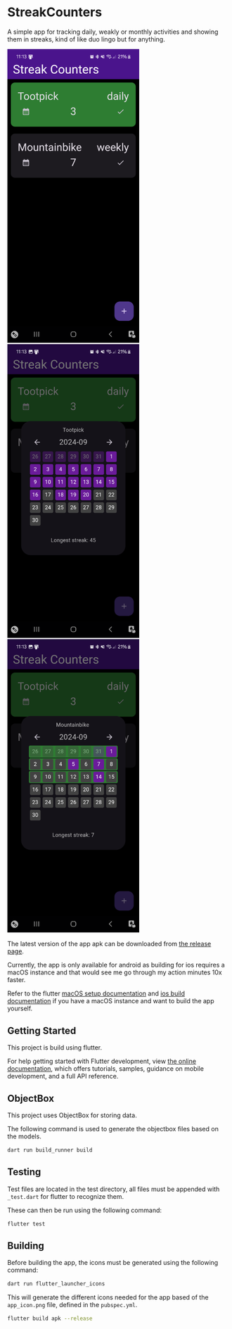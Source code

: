 # StreakCounters

A simple app for tracking daily, weakly or monthly activities and showing them in streaks,
kind of like duo lingo but for anything.

<img src=".github/assets/home.png" alt="Home Screen" width="300"/>
<img src=".github/assets/daily_calender.png" alt="Daily calender" width="300"/>
<img src=".github/assets/weekly_calender.png" alt="Weekly calender" width="300"/>

The latest version of the app apk can be downloaded
from [the release page](https://github.com/wiemanboy/StreakCounters/releases).

Currently, the app is only available for android as building for ios requires a macOS instance and
that would see me go through my action minutes 10x faster.

Refer to the
flutter [macOS setup documentation](https://docs.flutter.dev/get-started/install/macos/mobile-ios)
and [ios build documentation](https://docs.flutter.dev/deployment/ios) if you have a macOS
instance and want to build the app yourself.

## Getting Started

This project is build using flutter.

For help getting started with Flutter development, view
[the online documentation](https://docs.flutter.dev/), which offers tutorials,
samples, guidance on mobile development, and a full API reference.

## ObjectBox

This project uses ObjectBox for storing data.

The following command is used to generate the objectbox files based on the models.

```bash
dart run build_runner build
```

## Testing

Test files are located in the test directory,
all files must be appended with `_test.dart` for flutter to recognize them.

These can then be run using the following command:
```bash
flutter test
```

## Building

Before building the app, the icons must be generated using the following command:

```bash
dart run flutter_launcher_icons
```

This will generate the different icons needed for the app based of the `app_icon.png` file, defined
in the `pubspec.yml`.

```bash
flutter build apk --release
```